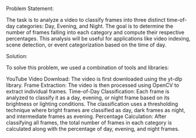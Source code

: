 Problem Statement:

The task is to analyze a video to classify frames into three distinct time-of-day categories: Day, Evening, and Night. The goal is to determine the number of frames falling into each category and compute their respective percentages. This analysis will be useful for applications like video indexing, scene detection, or event categorization based on the time of day.

Solution:

To solve this problem, we used a combination of tools and libraries:

YouTube Video Download: The video is first downloaded using the yt-dlp library.
Frame Extraction: The video is then processed using OpenCV to extract individual frames.
Time-of-Day Classification: Each frame is analyzed to classify it as a day, evening, or night frame based on its brightness or lighting conditions. The classification uses a thresholding technique where bright frames are classified as day, dark frames as night, and intermediate frames as evening.
Percentage Calculation: After classifying all frames, the total number of frames in each category is calculated along with the percentage of day, evening, and night frames.
